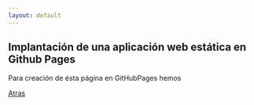 ```yaml
---
layout: default
---
```


## Implantación de una aplicación web estática en Github Pages

Para creación de ésta página en GitHubPages hemos 

[Atras](./)
